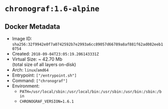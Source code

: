# `chronograf:1.6-alpine`

## Docker Metadata

- Image ID: `sha256:32f9942e0f7a0742592b7e2993a6cc89057d66789a8af881f62ad082eeb10754`
- Created: `2018-09-04T23:05:19.206143331Z`
- Virtual Size: ~ 42.70 Mb  
  (total size of all layers on-disk)
- Arch: `linux`/`amd64`
- Entrypoint: `["/entrypoint.sh"]`
- Command: `["chronograf"]`
- Environment:
  - `PATH=/usr/local/sbin:/usr/local/bin:/usr/sbin:/usr/bin:/sbin:/bin`
  - `CHRONOGRAF_VERSION=1.6.1`
